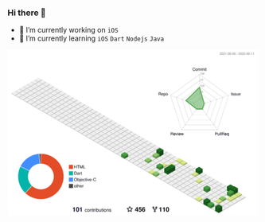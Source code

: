 ### Hi there 👋

- 🔭 I’m currently working on `iOS`
- 🌱 I’m currently learning `iOS` `Dart` `Nodejs` `Java`

<!--
**sunjinshuai/sunjinshuai** is a ✨ _special_ ✨ repository because its `README.md` (this file) appears on your GitHub profile.

Here are some ideas to get you started:

- 🔭 I’m currently working on ...
- 🌱 I’m currently learning ...
- 👯 I'm currently writing some Swift, flutter, and Java code.
- 🤔 I’m looking for help with ...
- 💬 Ask me about ...
- 📫 How to reach me: ...
- 😄 Pronouns: ...
-->

![](profile-3d-contrib/profile-green.svg)
